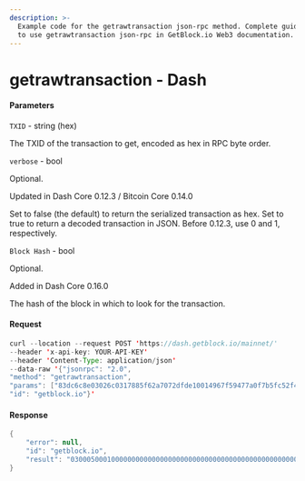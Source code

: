 ```yaml
---
description: >-
  Example code for the getrawtransaction json-rpc method. Сomplete guide on how
  to use getrawtransaction json-rpc in GetBlock.io Web3 documentation.
---
```


# getrawtransaction - Dash

#### Parameters

`TXID` - string (hex)

The TXID of the transaction to get, encoded as hex in RPC byte order.

`verbose` - bool

Optional.

Updated in Dash Core 0.12.3 / Bitcoin Core 0.14.0

Set to false (the default) to return the serialized transaction as hex. Set to true to return a decoded transaction in JSON. Before 0.12.3, use 0 and 1, respectively.

`Block Hash` - bool

Optional.

Added in Dash Core 0.16.0

The hash of the block in which to look for the transaction.

#### Request

```java
curl --location --request POST 'https://dash.getblock.io/mainnet/' 
--header 'x-api-key: YOUR-API-KEY' 
--header 'Content-Type: application/json' 
--data-raw '{"jsonrpc": "2.0",
"method": "getrawtransaction",
"params": ["83dc6c8e03026c0317885f62a7072dfde10014967f59477a0f7b5fc52f44a784", false, null],
"id": "getblock.io"}'
```

#### Response

```java
{
    "error": null,
    "id": "getblock.io",
    "result": "03000500010000000000000000000000000000000000000000000000000000000000000000ffffffff2703716d170423ce39610800004440830900000fe4b883e5bda9e7a59ee4bb99e9b1bc04f09f909f40440fa802203d5807000000001976a9147c086eada12bdb10a265c16c08a7ae87366bd48188aca03c9f08000000001976a91406c7111117f7b797528485b64772d3ffcff919ec88ac209af41f460200716d1700efc371b5251f5bae393e5962fe092f8b2003732a56eda3e1a2babe8413d17ce7ce2396a41c1f833c0cd00a0d8e900dfc4962805706e70a35074dcd30fafbd4c6"
}
```
